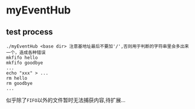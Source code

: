 # myEventHub
## test process
```
./myEventHub <base dir> 注意基地址最后不要加'/',否则用于判断的字符串里会多出来一个，造成各种错误
mkfifo hello
mkfifo goodbye
...
echo "xxx" > ...
rm hello
rm goodbye
...
```
似乎除了`FIFO`以外的文件暂时无法捕获内容,待扩展...
